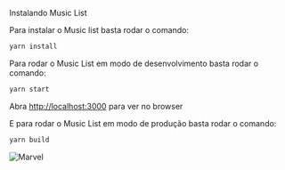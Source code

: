 
Instalando Music List

Para instalar o Music list basta rodar o comando:

  ```sh
  yarn install
  ```

Para rodar o Music List em modo de desenvolvimento basta rodar o comando:

  ```sh
  yarn start
  ```

Abra [http://localhost:3000](http://localhost:3000) para ver no browser

E para rodar o Music List em modo de produção basta rodar o comando:

  ```sh
  yarn build
  ```




![Marvel](https://user-images.githubusercontent.com/76133162/138758778-6ff3f298-4b9f-421f-b024-85ae64ffb472.png)
